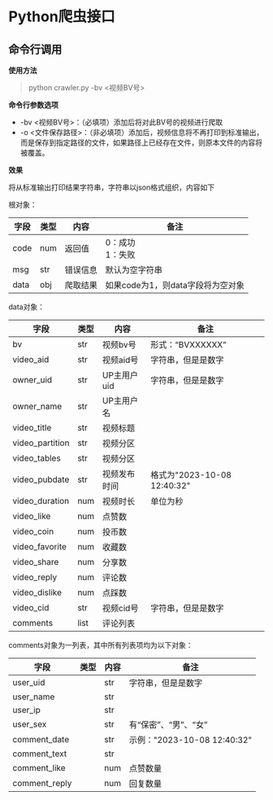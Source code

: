 # Python爬虫接口

## 命令行调用

**使用方法**
> python crawler.py -bv <视频BV号>

**命令行参数选项**

* -bv <视频BV号>：（必填项）添加后将对此BV号的视频进行爬取
* -o <文件保存路径>：（非必填项）添加后，视频信息将不再打印到标准输出，而是保存到指定路径的文件，如果路径上已经存在文件，则原本文件的内容将被覆盖。

**效果**

将从标准输出打印结果字符串，字符串以json格式组织，内容如下

根对象：

| 字段    | 类型 | 内容     | 备注                          |
| ------- | ---- | -------- | ----------------------------- |
| code    | num  | 返回值   |  0：成功<br /> 1：失败 |
| msg | str  | 错误信息 | 默认为空字符串                       |
| data | obj  | 爬取结果 | 如果code为1，则data字段将为空对象                       |

data对象：

| 字段            | 类型 | 内容         | 备注                   |
| --------------- | ---- | ------------ | ---------------------- |
| bv              | str  | 视频bv号     | 形式：“BVXXXXXX”       |
| video_aid       | str  | 视频aid号    | 字符串，但是是数字                       |
| owner_uid       | str  | UP主用户uid |  字符串，但是是数字                      |
| owner_name      | str  | UP主用户名   |                        |
| video_title     | str  | 视频标题     |                        |
| video_partition | str  | 视频分区     |                        |
| video_tables    | str  | 视频分区     |                        |
| video_pubdate   | str  | 视频发布时间 | 格式为"2023-10-08 12:40:32"       |
| video_duration  | num  | 视频时长     | 单位为秒               |
| video_like      | num  | 点赞数       |                        |
| video_coin      | num  | 投币数       |                        |
| video_favorite  | num  | 收藏数       |                        |
| video_share     | num  | 分享数       |                        |
| video_reply     | num  | 评论数       |                        |
| video_dislike   | num  | 点踩数       |                        |
| video_cid       | str  | 视频cid号    | 字符串，但是是数字                       |
| comments       | list  | 评论列表    |                        |

comments对象为一列表，其中所有列表项均为以下对象：

| 字段              | 类型 | 内容     | 备注                     |
| ----------------- | ---- | -------- | ------------------------ |
| user_uid          |      |   str       |  字符串，但是是数字                        |
| user_name         |      |   str       |                          |
| user_ip           |      |   str       |                          |
| user_sex          |      |  str        | 有“保密”、“男”、“女”   |
| comment_date      |      |  str        | 示例："2023-10-08 12:40:32" |
| comment_text      |      |  str        |                          |
| comment_like      |      |  num        | 点赞数量                         |
| comment_reply     |      |  num        | 回复数量                         |

